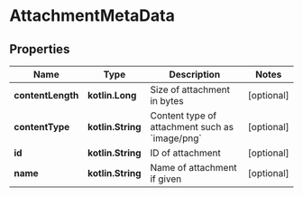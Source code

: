 
# AttachmentMetaData

## Properties
Name | Type | Description | Notes
------------ | ------------- | ------------- | -------------
**contentLength** | **kotlin.Long** | Size of attachment in bytes |  [optional]
**contentType** | **kotlin.String** | Content type of attachment such as &#x60;image/png&#x60; |  [optional]
**id** | **kotlin.String** | ID of attachment |  [optional]
**name** | **kotlin.String** | Name of attachment if given |  [optional]




